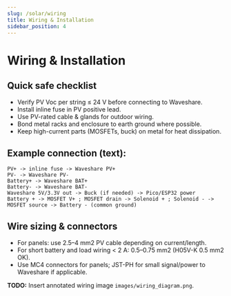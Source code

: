 ```yaml
---
slug: /solar/wiring
title: Wiring & Installation
sidebar_position: 4
---
```


<!-- docs/solar/wiring.md -->


# Wiring & Installation

## Quick safe checklist

- Verify PV Voc per string ≤ 24 V before connecting to Waveshare.
- Install inline fuse in PV positive lead.
- Use PV-rated cable & glands for outdoor wiring.
- Bond metal racks and enclosure to earth ground where possible.
- Keep high-current parts (MOSFETs, buck) on metal for heat dissipation.

## Example connection (text):

```
PV+ -> inline fuse -> Waveshare PV+
PV- -> Waveshare PV-
Battery+ -> Waveshare BAT+
Battery- -> Waveshare BAT-
Waveshare 5V/3.3V out -> Buck (if needed) -> Pico/ESP32 power
Battery + -> MOSFET V+ ; MOSFET drain -> Solenoid + ; Solenoid - -> MOSFET source -> Battery - (common ground)
```

## Wire sizing & connectors
- For panels: use 2.5–4 mm2 PV cable depending on current/length.
- For short battery and load wiring < 2 A: 0.5–0.75 mm2 (H05V-K 0.5 mm2 OK).
- Use MC4 connectors for panels; JST-PH for small signal/power to Waveshare if applicable.

**TODO:** Insert annotated wiring image `images/wiring_diagram.png`.
